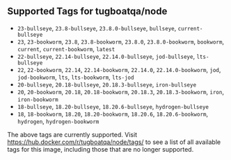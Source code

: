## Supported Tags for tugboatqa/node

* `23-bullseye`, `23.8-bullseye`, `23.8.0-bullseye`, `bullseye`, `current-bullseye`
* `23`, `23-bookworm`, `23.8`, `23.8-bookworm`, `23.8.0`, `23.8.0-bookworm`, `bookworm`, `current`, `current-bookworm`, `latest`
* `22-bullseye`, `22.14-bullseye`, `22.14.0-bullseye`, `jod-bullseye`, `lts-bullseye`
* `22`, `22-bookworm`, `22.14`, `22.14-bookworm`, `22.14.0`, `22.14.0-bookworm`, `jod`, `jod-bookworm`, `lts`, `lts-bookworm`, `lts-jod`
* `20-bullseye`, `20.18-bullseye`, `20.18.3-bullseye`, `iron-bullseye`
* `20`, `20-bookworm`, `20.18`, `20.18-bookworm`, `20.18.3`, `20.18.3-bookworm`, `iron`, `iron-bookworm`
* `18-bullseye`, `18.20-bullseye`, `18.20.6-bullseye`, `hydrogen-bullseye`
* `18`, `18-bookworm`, `18.20`, `18.20-bookworm`, `18.20.6`, `18.20.6-bookworm`, `hydrogen`, `hydrogen-bookworm`

The above tags are currently supported. Visit https://hub.docker.com/r/tugboatqa/node/tags/ to see a list of all available tags for this image, including those that are no longer supported.
